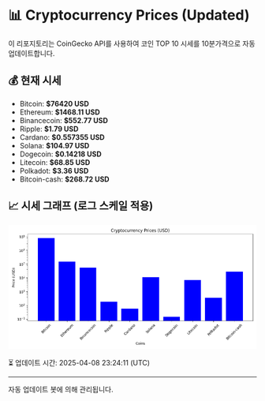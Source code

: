 
# 📊 Cryptocurrency Prices (Updated)

이 리포지토리는 CoinGecko API를 사용하여 코인 TOP 10 시세를 10분가격으로 자동 업데이트합니다.

## 💰 현재 시세
- Bitcoin: **$76420 USD**
- Ethereum: **$1468.11 USD**
- Binancecoin: **$552.77 USD**
- Ripple: **$1.79 USD**
- Cardano: **$0.557355 USD**
- Solana: **$104.97 USD**
- Dogecoin: **$0.14218 USD**
- Litecoin: **$68.85 USD**
- Polkadot: **$3.36 USD**
- Bitcoin-cash: **$268.72 USD**

## 📈 시세 그래프 (로그 스케일 적용)
![Crypto Prices](crypto_prices.png)

⏳ 업데이트 시간: 2025-04-08 23:24:11 (UTC)

---
자동 업데이트 봇에 의해 관리됩니다.
